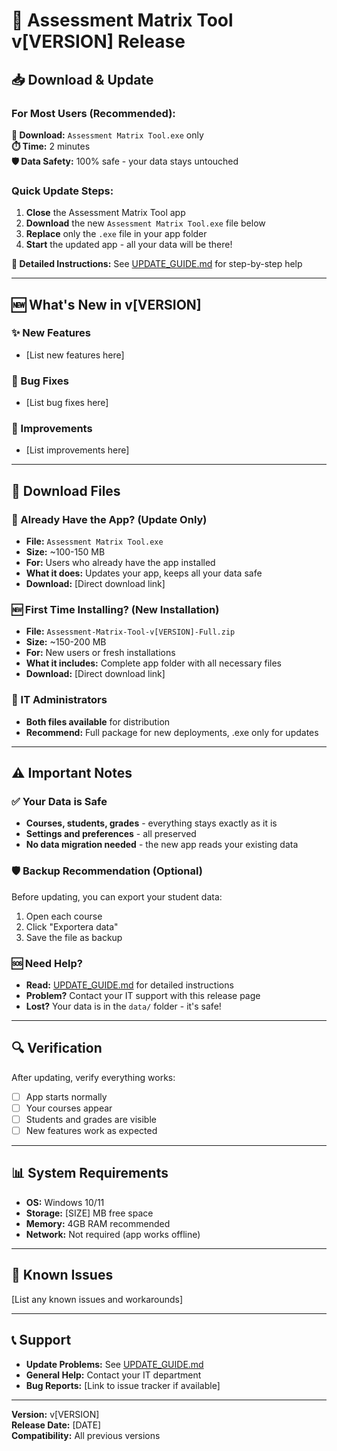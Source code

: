 # 🚀 Assessment Matrix Tool v[VERSION] Release

## 📥 Download & Update

### For Most Users (Recommended):
**📁 Download:** `Assessment Matrix Tool.exe` only  
**⏱️ Time:** 2 minutes  
**🛡️ Data Safety:** 100% safe - your data stays untouched

### Quick Update Steps:
1. **Close** the Assessment Matrix Tool app
2. **Download** the new `Assessment Matrix Tool.exe` file below
3. **Replace** only the `.exe` file in your app folder
4. **Start** the updated app - all your data will be there!

**📖 Detailed Instructions:** See [UPDATE_GUIDE.md](UPDATE_GUIDE.md) for step-by-step help

---

## 🆕 What's New in v[VERSION]

### ✨ New Features
- [List new features here]

### 🐛 Bug Fixes
- [List bug fixes here]

### 🔧 Improvements
- [List improvements here]

---

## 📁 Download Files

### 🔄 Already Have the App? (Update Only)
- **File:** `Assessment Matrix Tool.exe`
- **Size:** ~100-150 MB
- **For:** Users who already have the app installed
- **What it does:** Updates your app, keeps all your data safe
- **Download:** [Direct download link]

### 🆕 First Time Installing? (New Installation)
- **File:** `Assessment-Matrix-Tool-v[VERSION]-Full.zip`
- **Size:** ~150-200 MB  
- **For:** New users or fresh installations
- **What it includes:** Complete app folder with all necessary files
- **Download:** [Direct download link]

### 🔧 IT Administrators
- **Both files available** for distribution
- **Recommend:** Full package for new deployments, .exe only for updates

---

## ⚠️ Important Notes

### ✅ Your Data is Safe
- **Courses, students, grades** - everything stays exactly as it is
- **Settings and preferences** - all preserved
- **No data migration needed** - the new app reads your existing data

### 🛡️ Backup Recommendation (Optional)
Before updating, you can export your student data:
1. Open each course
2. Click "Exportera data" 
3. Save the file as backup

### 🆘 Need Help?
- **Read:** [UPDATE_GUIDE.md](UPDATE_GUIDE.md) for detailed instructions
- **Problem?** Contact your IT support with this release page
- **Lost?** Your data is in the `data/` folder - it's safe!

---

## 🔍 Verification

After updating, verify everything works:
- [ ] App starts normally
- [ ] Your courses appear
- [ ] Students and grades are visible
- [ ] New features work as expected

---

## 📊 System Requirements

- **OS:** Windows 10/11
- **Storage:** [SIZE] MB free space
- **Memory:** 4GB RAM recommended
- **Network:** Not required (app works offline)

---

## 🐛 Known Issues

[List any known issues and workarounds]

---

## 📞 Support

- **Update Problems:** See [UPDATE_GUIDE.md](UPDATE_GUIDE.md)
- **General Help:** Contact your IT department
- **Bug Reports:** [Link to issue tracker if available]

---

**Version:** v[VERSION]  
**Release Date:** [DATE]  
**Compatibility:** All previous versions